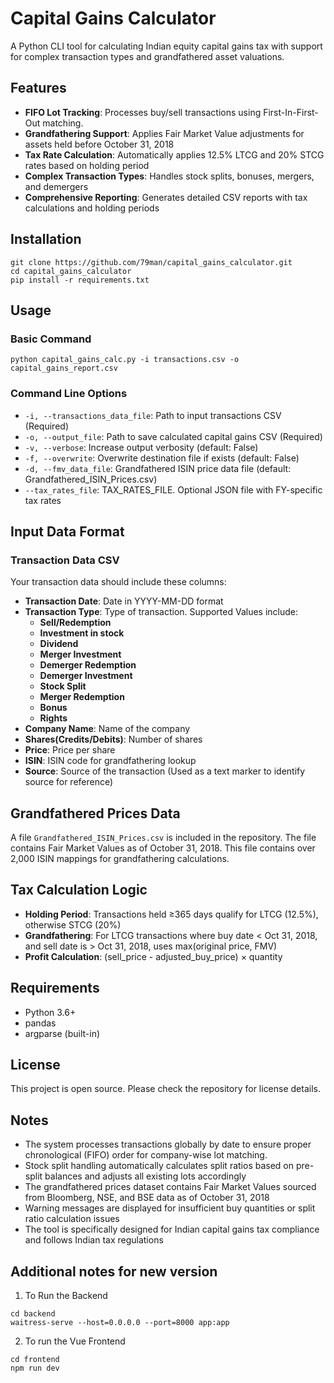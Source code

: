 # Capital Gains Calculator
A Python CLI tool for calculating Indian equity capital gains tax with support for complex transaction types and grandfathered asset valuations.

## Features
- **FIFO Lot Tracking**: Processes buy/sell transactions using First-In-First-Out matching.
- **Grandfathering Support**: Applies Fair Market Value adjustments for assets held before October 31, 2018
- **Tax Rate Calculation**: Automatically applies 12.5% LTCG and 20% STCG rates based on holding period
- **Complex Transaction Types**: Handles stock splits, bonuses, mergers, and demergers
- **Comprehensive Reporting**: Generates detailed CSV reports with tax calculations and holding periods

## Installation
```shell
git clone https://github.com/79man/capital_gains_calculator.git  
cd capital_gains_calculator  
pip install -r requirements.txt
```

## Usage
### Basic Command
```shell
python capital_gains_calc.py -i transactions.csv -o capital_gains_report.csv
```

### Command Line Options
- `-i, --transactions_data_file`: Path to input transactions CSV (Required)
- `-o, --output_file`: Path to save calculated capital gains CSV (Required)
- `-v, --verbose`: Increase output verbosity (default: False)
- `-f, --overwrite`: Overwrite destination file if exists (default: False)
- `-d, --fmv_data_file`: Grandfathered ISIN price data file (default: Grandfathered_ISIN_Prices.csv)
- `--tax_rates_file`: TAX_RATES_FILE. Optional JSON file with FY-specific tax rates

## Input Data Format
### Transaction Data CSV
Your transaction data should include these columns:

- **Transaction Date**: Date in YYYY-MM-DD format
- **Transaction Type**: Type of transaction. Supported Values include: 
  - **Sell/Redemption**
  - **Investment in stock**
  - **Dividend**
  - **Merger Investment**
  - **Demerger Redemption**
  - **Demerger Investment**
  - **Stock Split**
  - **Merger Redemption**
  - **Bonus**
  - **Rights**
- **Company Name**: Name of the company
- **Shares(Credits/Debits)**: Number of shares
- **Price**: Price per share
- **ISIN**: ISIN code for grandfathering lookup
- **Source**: Source of the transaction (Used as a text marker to identify source for reference)

## Grandfathered Prices Data
A file `Grandfathered_ISIN_Prices.csv` is included in the repository. The file contains Fair Market Values as of October 31, 2018. This file contains over 2,000 ISIN mappings for grandfathering calculations.

## Tax Calculation Logic
- **Holding Period**: Transactions held ≥365 days qualify for LTCG (12.5%), otherwise STCG (20%)
- **Grandfathering**: For LTCG transactions where buy date < Oct 31, 2018, and sell date is > Oct 31, 2018, uses max(original price, FMV)
- **Profit Calculation**: (sell_price - adjusted_buy_price) × quantity

## Requirements
- Python 3.6+
- pandas
- argparse (built-in)

## License
This project is open source. Please check the repository for license details.

## Notes
- The system processes transactions globally by date to ensure proper chronological (FIFO) order for company-wise lot matching.
- Stock split handling automatically calculates split ratios based on pre-split balances and adjusts all existing lots accordingly
- The grandfathered prices dataset contains Fair Market Values sourced from Bloomberg, NSE, and BSE data as of October 31, 2018
- Warning messages are displayed for insufficient buy quantities or split ratio calculation issues
- The tool is specifically designed for Indian capital gains tax compliance and follows Indian tax regulations

## Additional notes for new version
1. To Run the Backend
```shell
cd backend
waitress-serve --host=0.0.0.0 --port=8000 app:app
```

2. To run the Vue Frontend
```shell
cd frontend
npm run dev
```